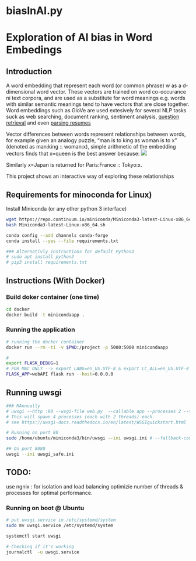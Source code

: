 # biasInAI.py
# Exploration of AI bias in Word Embedings

## Introduction

A word embedding that represent each word (or common phrase) w as a d-dimensional word vector. These vectors are trained on word co-occurance ni text corpora, and are used as a substitute for word meanings e.g. words with similar semantic meanings tend to have vectors that are close together. Word embeddings such as GloVe are used extesively for several NLP tasks suck as web searching, document ranking, sentiment analysis, [question retrieval] and even [parsing resumes]

Vector differences between words represent relationships between words, for example given an analogy puzzle, “man is to king as woman is to x” (denoted as man:king :: woman:x), simple arithmetic of the embedding vectors finds that x=queen is the best answer because:
<img src="https://latex.codecogs.com/svg.latex?\overrightarrow{man}-\overrightarrow{woman}=\overrightarrow{king}-\overrightarrow{queen}">

Similarly x=Japan is returned for Paris:France :: Tokyo:x. 

This project shows an interactive way of exploring these relationships

[parsing resumes]: https://lenabayeva.files.wordpress.com/2015/03/snn-textkernelposter-2015.pdf
[question retrieval]: https://arxiv.org/abs/1512.05726


## Requirements for minoconda for Linux)

Install Miniconda (or any other python 3 interface)

```bash
wget https://repo.continuum.io/miniconda/Miniconda3-latest-Linux-x86_64.sh
bash Miniconda3-latest-Linux-x86_64.sh

conda config --add channels conda-forge
conda install --yes --file requirements.txt 

### Alternativly instructions for default Python3
# sudo apt install python3
# pip3 install requirements.txt 

```

## Instructions (With Docker)



### Build doker container (one time)
```bash
cd docker
docker build -t minicondaapp .
```

### Running the application

```bash
# running the docker container
docker run --rm -ti -v $PWD:/project -p 5000:5000 minicondaapp

# 
export FLASK_DEBUG=1
# FOR MAC ONLY --> export LANG=en_US.UTF-8 & export LC_ALL=en_US.UTF-8
FLASK_APP=webAPI flask run --host=0.0.0.0
```


## Running uwsgi

```bash
### MAnnually
# uwsgi --http :80 --wsgi-file web.py  --callable app --processes 2 --threads 2
# This will spawn 4 processes (each with 2 threads) each.
# see https://uwsgi-docs.readthedocs.io/en/latest/WSGIquickstart.html

# Running on port 80
sudo /home/ubuntu/miniconda3/bin/uwsgi --ini uwsgi.ini # --fallback-config uwsgi_safe.ini 

## On port 8080
uwsgi --ini uwsgi_safe.ini 
```



## TODO:
use ngnix : for isolation and load balancing
optimizie number of threads & processes for optimal performance.


### Running on boot @ Ubuntu

```bash
# put uwsgi.service in /etc/systemd/system
sudo mv uwsgi.service /etc/systemd/system

systemctl start uwsgi

# Checking if it's working
journalctl  -u uwsgi.service
